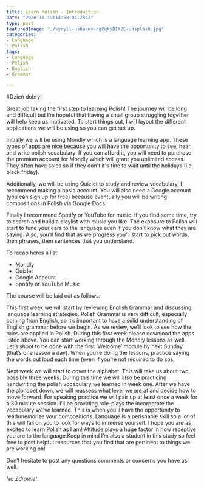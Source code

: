 ```yaml
---
title: Learn Polish - Introduction
date: "2020-11-19T14:58:04.284Z"
type: post
featuredImage: './kyryll-ushakov-dgPqKyBIX2E-unsplash.jpg'
categories:
- Language
- Polish
tags:
- Language
- Polish
- English
- Grammar

---
```


#Dzień dobry!

Great job taking the first step to learning Polish! The journey will be long and difficult but I’m hopeful that having a small group struggling together will help keep us motivated. To start things out, I will layout the different applications we will be using so you can get set up.

Initially we will be using Mondly which is a language learning app. These types of apps are nice because you will have the opportunity to see, hear, and write polish vocabulary. If you can afford it, you will need to purchase the premium account for Mondly which will grant you unlimited access. They often have sales so if they don't it's fine to wait until the holidays (i.e. black friday). 

Additionally, we will be using Quizlet to study and review vocabulary, I recommend making a basic account. You will also need a Google account (you can sign up for free) because eventually you will be writing compositions in Polish via Google Docs. 

Finally I recommend Spotify or YouTube for music. If you find some time, try to search and build a playlist with music you like. The exposure to Polish will start to tune your ears to the language even if you don’t know what they are saying. Also, you’ll find that as we progress you’ll start to pick out words, then phrases, then sentences that you understand.

To recap heres a list:

- Mondly
- Quizlet
- Google Account
- Spotify or YouTube Music

The course will be laid out as follows:

This first week we will start by reviewing English Grammar and discussing language learning strategies. Polish Grammar is very difficult, especially coming from English, so it’s important to have a solid understanding of English grammar before we begin. As we review, we’ll look to see how the rules are applied in Polish. During this first week please download the apps listed above. You can start working through the Mondly lessons as well. Let’s shoot to be done with the first ‘Welcome’ module by next Sunday (that’s one lesson a day). When you’re doing the lessons, practice saying the words out loud each time (even if you’re not required to do so). 

Next week we will start to cover the alphabet. This will take us about two, possibly three weeks. During this time we will also be practicing handwriting the polish vocabulary we learned in week one. After we have the alphabet down, we will reassess what level we are at and decide how to move forward. For speaking practice we will pair up at least once a week for a 30 minute session. I’ll be providing role-plays the incorporate the vocabulary we’ve learned. This is when you’ll have the opportunity to read/memorize your compositions. Language is a perishable skill so a lot of this will fall on you to look for ways to immerse yourself. I hope you are as excited to learn Polish as I am! Attitude plays a huge factor in how receptive you are to the language.Keep in mind I’m also a student in this study so feel free to post helpful resources that you find that are pertinent to things we are working on!

Don’t hesitate to post any questions comments or concerns you have as well.

*Na Zdrowie!*
